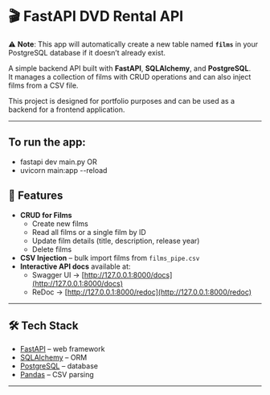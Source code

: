 # 🎬 FastAPI DVD Rental API  

⚠️ **Note**: This app will automatically create a new table named **`films`** in your PostgreSQL database if it doesn’t already exist.  

A simple backend API built with **FastAPI**, **SQLAlchemy**, and **PostgreSQL**.  
It manages a collection of films with CRUD operations and can also inject films from a CSV file.  

This project is designed for portfolio purposes and can be used as a backend for a frontend application.  

---
## To run the app:
- fastapi dev main.py
OR
- uvicorn main:app --reload


## 🚀 Features  
- **CRUD for Films**  
  - Create new films  
  - Read all films or a single film by ID  
  - Update film details (title, description, release year)  
  - Delete films  
- **CSV Injection** – bulk import films from `films_pipe.csv`  
- **Interactive API docs** available at:  
  - Swagger UI → [http://127.0.0.1:8000/docs](http://127.0.0.1:8000/docs)  
  - ReDoc → [http://127.0.0.1:8000/redoc](http://127.0.0.1:8000/redoc)  

---

## 🛠 Tech Stack  
- [FastAPI](https://fastapi.tiangolo.com/) – web framework  
- [SQLAlchemy](https://www.sqlalchemy.org/) – ORM  
- [PostgreSQL](https://www.postgresql.org/) – database  
- [Pandas](https://pandas.pydata.org/) – CSV parsing  

---


